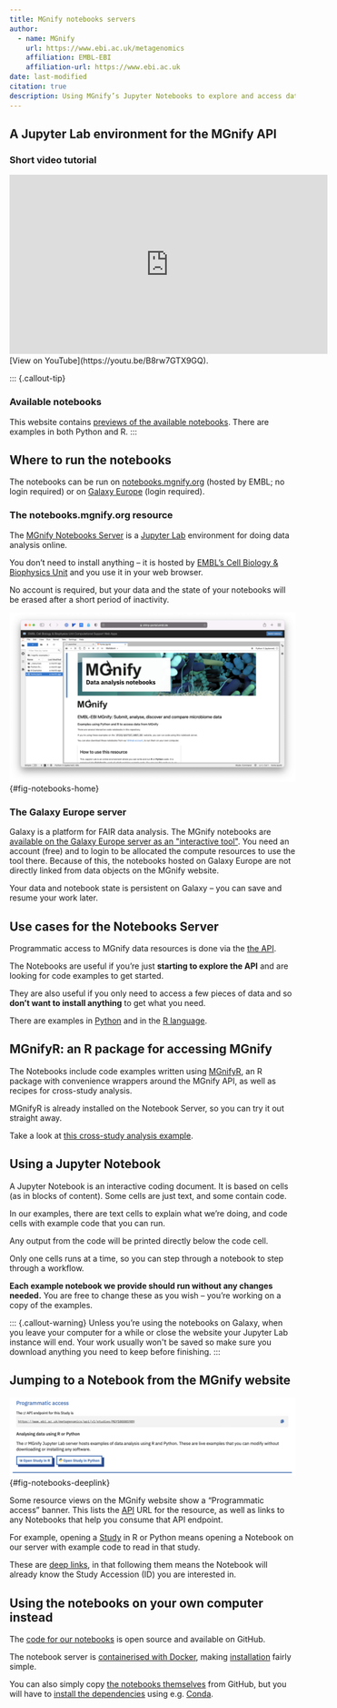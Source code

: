 ```yaml
---
title: MGnify notebooks servers
author: 
  - name: MGnify
    url: https://www.ebi.ac.uk/metagenomics
    affiliation: EMBL-EBI
    affiliation-url: https://www.ebi.ac.uk
date: last-modified
citation: true
description: Using MGnify’s Jupyter Notebooks to explore and access data programatically
---
```


## A Jupyter Lab environment for the MGnify API

### Short video tutorial

<iframe width="560" height="315" src="https://www.youtube.com/embed/B8rw7GTX9GQ" title="YouTube video player" frameborder="0" allow="accelerometer; autoplay; clipboard-write; encrypted-media; gyroscope; picture-in-picture" allowfullscreen></iframe>[View on YouTube](https://youtu.be/B8rw7GTX9GQ).

::: {.callout-tip}
### Available notebooks
This website contains [previews of the available notebooks](../notebooks_list.qmd). There are examples in both Python and R.
:::

## Where to run the notebooks
The notebooks can be run on [notebooks.mgnify.org](http://notebooks.mgnify.org) (hosted by EMBL; no login required) or on [Galaxy Europe](https://usegalaxy.eu/root?tool_id=interactive_tool_mgnify_notebook) (login required).


### The notebooks.mgnify.org resource

The [MGnify Notebooks Server](https://shiny-portal.embl.de/shinyapps/app/06_mgnify-notebook-lab?jlpath=mgnify-examples/home.ipynb)
is a [Jupyter Lab](https://jupyter.org) environment for doing data analysis online.

You don’t need to install anything – it is hosted by [EMBL’s Cell Biology & Biophysics Unit](https://www.embl.org/research/units/cell-biology-biophysics/cbbcs/) and you use it in your web browser.

No account is required, but your data and the state of your notebooks will be erased after a short period of inactivity.

![The default "Home" notebook of the [MGnify Notebooks Server](https://shiny-portal.embl.de/shinyapps/app/06_mgnify-notebook-lab?jlpath=mgnify-examples/home.ipynb)](images/notebooks/notebooks-home.png){#fig-notebooks-home}

### The Galaxy Europe server
Galaxy is a platform for FAIR data analysis. 
The MGnify notebooks are [available on the Galaxy Europe server as an "interactive tool"](https://usegalaxy.eu/root?tool_id=interactive_tool_mgnify_notebook).
You need an account (free) and to login to be allocated the compute resources to use the tool there.
Because of this, the notebooks hosted on Galaxy Europe are not directly linked from data objects on the MGnify website.

Your data and notebook state is persistent on Galaxy – you can save and resume your work later.

## Use cases for the Notebooks Server

Programmatic access to MGnify data resources is done via the [the API](api.md).

The Notebooks are useful if you’re just **starting to explore the API** and are looking for code examples to get started.

They are also useful if you only need to access a few pieces of data and so **don’t want to install anything** to get what you need.

There are examples in [Python](https://shiny-portal.embl.de/shinyapps/app/06_mgnify-notebook-lab?jlpath=mgnify-examples/Python%20Examples) and in the [R language](https://shiny-portal.embl.de/shinyapps/app/06_mgnify-notebook-lab?jlpath=mgnify-examples/R%20Examples).

## MGnifyR: an R package for accessing MGnify

The Notebooks include code examples written using [MGnifyR](https://github.com/beadyallen/MGnifyR/),
an R package with convenience wrappers around the MGnify API, as well as recipes for cross-study analysis.

MGnifyR is already installed on the Notebook Server, so you can try it out straight away.

Take a look at [this cross-study analysis example](https://shiny-portal.embl.de/shinyapps/app/06_mgnify-notebook-lab?jlpath=mgnify-examples/R%20Examples/Cross-study%20analysis.ipynb).

## Using a Jupyter Notebook

A Jupyter Notebook is an interactive coding document.
It is based on cells (as in blocks of content).
Some cells are just text, and some contain code.

In our examples, there are text cells to explain what we’re doing, and code cells with example code that you can run.

Any output from the code will be printed directly below the code cell.

Only one cells runs at a time, so you can step through a notebook to step through a workflow.

**Each example notebook we provide should run without any changes needed.** You are free to change these as you wish – you’re working on a copy of the examples.

::: {.callout-warning}
Unless you’re using the notebooks on Galaxy, when you leave your computer for a while or close the website your Jupyter Lab instance will end. Your work usually won't be saved so make sure you download anything you need to keep before finishing.
:::

## Jumping to a Notebook from the MGnify website

![There are deep-links to some Notebooks from the [MGnify website](portal.md)](images/notebooks/website-programmatic-access-box.png){#fig-notebooks-deeplink}
    

Some resource views on the MGnify website show a “Programmatic access” banner.
This lists the [API](api.md) URL for the resource, as well as links to any Notebooks that help you consume that API endpoint.

For example, opening a [Study](glossary.md#Study) in R or Python means opening a Notebook on our server with example code to read in that study.

These are [deep links](https://en.wikipedia.org/wiki/Deep_linking), in that following them means the Notebook will already know the Study Accession (ID) you are interested in.

## Using the notebooks on your own computer instead

The [code for our notebooks](https://github.com/ebi-Metagenomics/notebooks/) is open source and available on GitHub.

The notebook server is [containerised with Docker](https://www.docker.com/resources/what-container), making [installation](https://github.com/EBI-Metagenomics/notebooks#running-shinyproxy) fairly simple.

You can also simply copy [the notebooks themselves](https://github.com/EBI-Metagenomics/notebooks/tree/main/notebooks-src/notebooks) from GitHub, but you will have to [install the dependencies](https://github.com/EBI-Metagenomics/notebooks/tree/main/dependencies) using e.g. [Conda](https://docs.conda.io/en/latest/miniconda.html).
